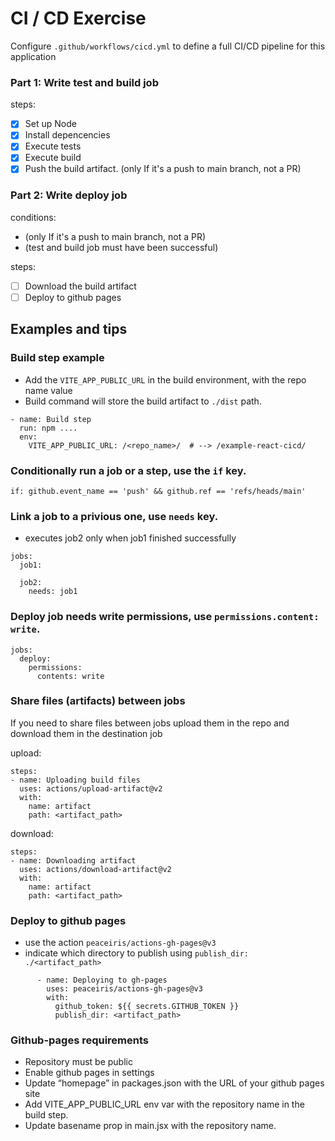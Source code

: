 # CI / CD Exercise

Configure `.github/workflows/cicd.yml` to define a full CI/CD pipeline for this application

### Part 1: Write test and build job

steps:

- [x] Set up Node
- [x] Install depencencies
- [x] Execute tests
- [x] Execute build
- [x] Push the build artifact. (only If it's a push to main branch, not a PR)

### Part 2: Write deploy job

conditions:

- (only If it's a push to main branch, not a PR)
- (test and build job must have been successful)

steps:

- [ ] Download the build artifact
- [ ] Deploy to github pages

## Examples and tips

### Build step example

- Add the `VITE_APP_PUBLIC_URL` in the build environment, with the repo name value
- Build command will store the build artifact to `./dist` path.

```
- name: Build step
  run: npm ....
  env:
    VITE_APP_PUBLIC_URL: /<repo_name>/  # --> /example-react-cicd/
```

### Conditionally run a job or a step, use the `if` key.

`if: github.event_name == 'push' && github.ref == 'refs/heads/main' `

### Link a job to a privious one, use `needs` key.

- executes job2 only when job1 finished successfully

```
jobs:
  job1:

  job2:
    needs: job1
```

### Deploy job needs write permissions, use `permissions.content: write`.

```
jobs:
  deploy:
    permissions:
      contents: write
```

### Share files (artifacts) between jobs

If you need to share files between jobs upload them in the repo and download them in the destination job

upload:

```
steps:
- name: Uploading build files
  uses: actions/upload-artifact@v2
  with:
    name: artifact
    path: <artifact_path>
```

download:

```
steps:
- name: Downloading artifact
  uses: actions/download-artifact@v2
  with:
    name: artifact
    path: <artifact_path>
```

### Deploy to github pages

- use the action `peaceiris/actions-gh-pages@v3`
- indicate which directory to publish using `publish_dir: ./<artifact_path>`

```
      - name: Deploying to gh-pages
        uses: peaceiris/actions-gh-pages@v3
        with:
          github_token: ${{ secrets.GITHUB_TOKEN }}
          publish_dir: <artifact_path>
```

### Github-pages requirements

- Repository must be public
- Enable github pages in settings
- Update “homepage” in packages.json with the URL of your github pages site
- Add VITE_APP_PUBLIC_URL env var with the repository name in the build step.
- Update <BrowserRouter> basename prop in main.jsx with the repository name.
